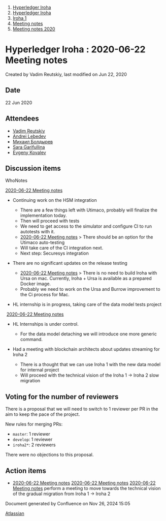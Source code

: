 1. [Hyperledger Iroha](index.html)
2. [Hyperledger Iroha](Hyperledger-Iroha_20873224.html)
3. [Iroha 1](Iroha-1_21015959.html)
4. [Meeting notes](Meeting-notes_21016018.html)
5. [Meeting notes 2020](Meeting-notes-2020_21016022.html)

# Hyperledger Iroha : 2020-06-22 Meeting notes

Created by Vadim Reutskiy, last modified on Jun 22, 2020

## Date

22 Jun 2020

## Attendees

- [Vadim Reutskiy](2020-06-22-Meeting-notes_21016407.html)
- [Andrei Lebedev](https://lf-hyperledger.atlassian.net/wiki/people/557058:c02f1b3d-42e6-4519-ba84-2d0476dccbc9?ref=confluence)
- [Михаил Болдырев](https://lf-hyperledger.atlassian.net/wiki/people/557058:584193b8-9303-4b5a-8cb3-8153294c8cc2?ref=confluence)
- [Sara Garifullina](https://lf-hyperledger.atlassian.net/wiki/people/5b6c115b2c9bd83c03707f95?ref=confluence)
- [Evgeny Kovalev](https://lf-hyperledger.atlassian.net/wiki/people/712020:594f9075-4294-4635-bee5-2184c91eb7b6?ref=confluence)

## Discussion items

WhoNotes

[2020-06-22 Meeting notes](2020-06-22-Meeting-notes_21016407.html)

- Continuing work on the HSM integration
  
  - There are a few things left with Utimaco, probably will finalize the implementation today.
  - Then will proceed with tests
  - We need to get access to the simulator and configure CI to run autotests with it.
  - [2020-06-22 Meeting notes](2020-06-22-Meeting-notes_21016407.html) &gt; There should be an option for the Utimaco auto-testing
  - Will take care of the CI integration next.
  - Next step: Securesys integration
- There are no significant updates on the release testing
  
  - [2020-06-22 Meeting notes](2020-06-22-Meeting-notes_21016407.html) &gt; There is no need to build Iroha with Ursa on mac. Currently, Iroha + Ursa is available as a prepared Docker image.
  - Probably we need to work on the Ursa and Burrow improvement to the Ci process for Mac.
- HL internship is in progress, taking care of the data model tests project

 [2020-06-22 Meeting notes](2020-06-22-Meeting-notes_21016407.html)

- HL Internships is under control. 
  
  - For the data model detaching we will introduce one more generic command.
- Had a meeting with blockchain architects about updates streaming for Iroha 2
  
  - There is a thought that we can use Iroha 1 with the new data model for internal project
  - Will proceed with the technical vision of the Iroha 1 → Iroha 2 slow migration

## Voting for the number of reviewers

There is a proposal that we will need to switch to 1 reviewer per PR in the aim to keep the pace of the project.

New rules for merging PRs:

- `master`: 1 reviewer
- `develop`: 1 reviewer
- `iroha2*`: 2 reviewers

There were no objections to this proposal.

## Action items

- [2020-06-22 Meeting notes](2020-06-22-Meeting-notes_21016407.html) [2020-06-22 Meeting notes](2020-06-22-Meeting-notes_21016407.html) [2020-06-22 Meeting notes](2020-06-22-Meeting-notes_21016407.html) perform a meeting to move towards the technical vision of the gradual migration from Iroha 1 → Iroha 2

Document generated by Confluence on Nov 26, 2024 15:05

[Atlassian](http://www.atlassian.com/)
